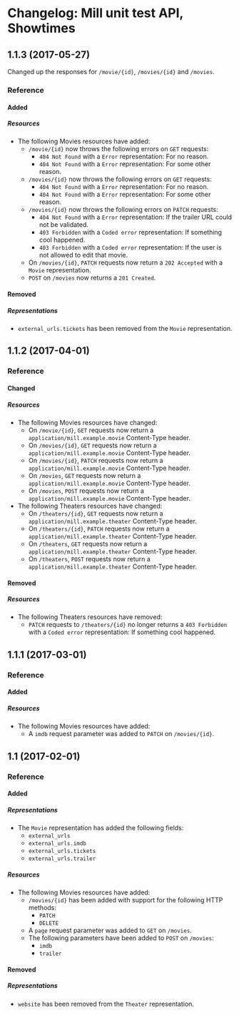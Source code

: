 # Changelog: Mill unit test API, Showtimes

## 1.1.3 (2017-05-27)
Changed up the responses for `/movie/{id}`, `/movies/{id}` and `/movies`.

### Reference
#### Added
##### Resources
- The following Movies resources have added:
    - `/movie/{id}` now throws the following errors on `GET` requests:
        - `404 Not Found` with a `Error` representation: For no reason.
        - `404 Not Found` with a `Error` representation: For some other reason.
    - `/movies/{id}` now throws the following errors on `GET` requests:
        - `404 Not Found` with a `Error` representation: For no reason.
        - `404 Not Found` with a `Error` representation: For some other reason.
    - `/movies/{id}` now throws the following errors on `PATCH` requests:
        - `404 Not Found` with a `Error` representation: If the trailer URL could not be validated.
        - `403 Forbidden` with a `Coded error` representation: If something cool happened.
        - `403 Forbidden` with a `Coded error` representation: If the user is not allowed to edit that movie.
    - On `/movies/{id}`, `PATCH` requests now return a `202 Accepted` with a `Movie` representation.
    - `POST` on `/movies` now returns a `201 Created`.

#### Removed
##### Representations
- `external_urls.tickets` has been removed from the `Movie` representation.

## 1.1.2 (2017-04-01)
### Reference
#### Changed
##### Resources
- The following Movies resources have changed:
    - On `/movie/{id}`, `GET` requests now return a `application/mill.example.movie` Content-Type header.
    - On `/movies/{id}`, `GET` requests now return a `application/mill.example.movie` Content-Type header.
    - On `/movies/{id}`, `PATCH` requests now return a `application/mill.example.movie` Content-Type header.
    - On `/movies`, `GET` requests now return a `application/mill.example.movie` Content-Type header.
    - On `/movies`, `POST` requests now return a `application/mill.example.movie` Content-Type header.
- The following Theaters resources have changed:
    - On `/theaters/{id}`, `GET` requests now return a `application/mill.example.theater` Content-Type header.
    - On `/theaters/{id}`, `PATCH` requests now return a `application/mill.example.theater` Content-Type header.
    - On `/theaters`, `GET` requests now return a `application/mill.example.theater` Content-Type header.
    - On `/theaters`, `POST` requests now return a `application/mill.example.theater` Content-Type header.

#### Removed
##### Resources
- The following Theaters resources have removed:
    - `PATCH` requests to `/theaters/{id}` no longer returns a `403 Forbidden` with a `Coded error` representation: If something cool happened.

## 1.1.1 (2017-03-01)
### Reference
#### Added
##### Resources
- The following Movies resources have added:
    - A `imdb` request parameter was added to `PATCH` on `/movies/{id}`.

## 1.1 (2017-02-01)
### Reference
#### Added
##### Representations
- The `Movie` representation has added the following fields:
    - `external_urls`
    - `external_urls.imdb`
    - `external_urls.tickets`
    - `external_urls.trailer`

##### Resources
- The following Movies resources have added:
    - `/movies/{id}` has been added with support for the following HTTP methods:
        - `PATCH`
        - `DELETE`
    - A `page` request parameter was added to `GET` on `/movies`.
    - The following parameters have been added to `POST` on `/movies`:
        - `imdb`
        - `trailer`

#### Removed
##### Representations
- `website` has been removed from the `Theater` representation.